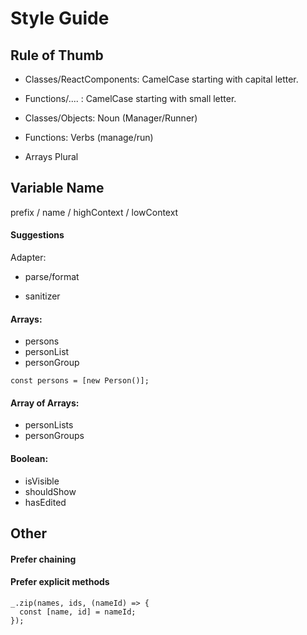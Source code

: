 # Style Guide

## Rule of Thumb

- Classes/ReactComponents: CamelCase starting with capital letter.
- Functions/.... : CamelCase starting with small letter.

- Classes/Objects: Noun (Manager/Runner)
- Functions: Verbs (manage/run)
- Arrays Plural

## Variable Name

prefix / name / highContext / lowContext


#### Suggestions

Adapter:
- parse/format

- sanitizer


#### Arrays:
- persons
- personList
- personGroup

```JS
const persons = [new Person()];
```

#### Array of Arrays:
- personLists
- personGroups

#### Boolean:
- isVisible
- shouldShow
- hasEdited

## Other

#### Prefer chaining


#### Prefer explicit methods

```JS
_.zip(names, ids, (nameId) => {
  const [name, id] = nameId;
});
```



